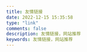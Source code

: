 ```yaml
---
title: 友情链接
date: 2022-12-15 15:35:58
type: "link"
comments: false
description: 友情链接，网站推荐
keywords: 友情链接，网站推荐
---
```


